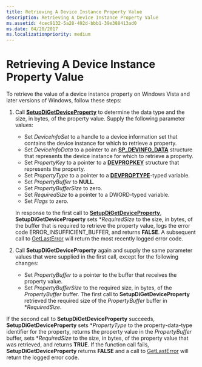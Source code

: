 ```yaml
---
title: Retrieving A Device Instance Property Value
description: Retrieving A Device Instance Property Value
ms.assetid: 4cec9132-5a28-492d-bbb1-39e388413ad0
ms.date: 04/20/2017
ms.localizationpriority: medium
---
```


# Retrieving A Device Instance Property Value


To retrieve the value of a device instance property on Windows Vista and later versions of Windows, follow these steps:

1.  Call [**SetupDiGetDeviceProperty**](https://docs.microsoft.com/windows/desktop/api/setupapi/nf-setupapi-setupdigetdevicepropertyw) to determine the data type and the size, in bytes, of the property value. Supply the following parameter values:

    -   Set *DeviceInfoSet* to a handle to a device information set that contains the device instance for which to retrieve a property.
    -   Set *DeviceInfoData* to a pointer to an [**SP_DEVINFO_DATA**](https://docs.microsoft.com/windows/desktop/api/setupapi/ns-setupapi-_sp_devinfo_data) structure that represents the device instance for which to retrieve a property.
    -   Set *PropertyKey* to a pointer to a [**DEVPROPKEY**](https://docs.microsoft.com/windows-hardware/drivers/install/devpropkey) structure that represents the property.
    -   Set *PropertyType* to a pointer to a [**DEVPROPTYPE**](https://docs.microsoft.com/previous-versions/ff543546(v=vs.85))-typed variable.
    -   Set *PropertyBuffer* to **NULL**.
    -   Set *PropertyBufferSize* to zero.
    -   Set *RequiredSize* to a pointer to a DWORD-typed variable.
    -   Set *Flags* to zero.

    In response to the first call to [**SetupDiGetDeviceProperty**](https://docs.microsoft.com/windows/desktop/api/setupapi/nf-setupapi-setupdigetdevicepropertyw), **SetupDiGetDeviceProperty** sets \**RequiredSize* to the size, in bytes, of the buffer that is required to retrieve the property value, logs the error code ERROR_INSUFFICIENT_BUFFER, and returns **FALSE**. A subsequent call to [GetLastError](https://go.microsoft.com/fwlink/p/?linkid=169416) will return the most recently logged error code.

2.  Call **SetupDiGetDeviceProperty** again and supply the same parameter values that were supplied in the first call, except for the following changes:
    -   Set *PropertyBuffer* to a pointer to the buffer that receives the property value.
    -   Set *PropertyBufferSize* to the required size, in bytes, of the *PropertyBuffer* buffer. The first call to **SetupDiGetDeviceProperty** retrieved the required size of the *PropertyBuffer* buffer in \**RequiredSize*.

If the second call to **SetupDiGetDeviceProperty** succeeds, **SetupDiGetDeviceProperty** sets \**PropertyType* to the property-data-type identifier for the property, returns the property value in the *PropertyBuffer* buffer, sets \**RequiredSize* to the size, in bytes, of the property value that was retrieved, and returns **TRUE**. If the function call fails, **SetupDiGetDeviceProperty** returns **FALSE** and a call to [GetLastError](https://go.microsoft.com/fwlink/p/?linkid=169416) will return the logged error code.

 

 





